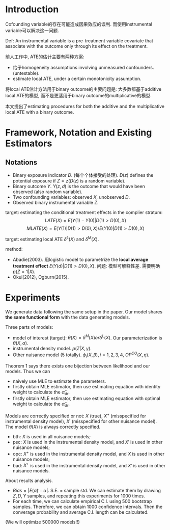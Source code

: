 # Introduction
Cofounding variable的存在可能造成因果效应的误判. 而使用instrumental variable可以解决这一问题. 

Def: An instrumental variable is a pre-treatment variable covariate that associate with the outcome only through its effect on the treatment.

前人工作中, ATE的估计主要有两种方案:
- 给予homogeneity assumptions involving unmeasured confounders. (untestable).
- estimate local ATE, under a certain monotonicity assumption.

将local ATE估计方法用于binary outcome的主要问题是: 大多数都基于additive local ATE的模型, 而不是更适用于binary outcome的multiplicative的模型.

本文提出了estimating procedures for both the additive and the multiplicative local ATE with a binary outcome.

# Framework, Notation and Existing Estimators
## Notations
- Binary exposure indicator $D$. (每个个体接受的处理). $D(z)$ defines the potential exposure if $Z=z$($D(z)$ is a random variable).
- Binary outcome $Y$. $Y(z,d)$ is the outcome that would have been observed (also random variable).
- Two confounding variables: observed $X$, unobserved $D$. 
- Observed binary instrumental variable $Z$.

target: estimating the conditional treatment effects in the complier stratum:
$$LATE(X) = E(Y(1)-Y(0)|D(1)>D(0), X)$$
$$MLATE(X) = E(Y(1)|D(1)>D(0), X) / E(Y(0)|D(1)>D(0), X)$$

target: estimating local ATE $\delta^L(X)$ and $\delta^M(X)$. 

method:
- Abadie(2003). 用logistic model to parametrize the **local average treatment effect** $E(Y(d)|D(1)>D(0), X)$. 问题: 模型可解释性差. 需要明确$p(Z=1|X)$.
- Okui(2012), Ogburn(2015). 

# Experiments
We generate data following the same setup in the paper. Our model shares **the same functional form** with the data generating models. 

Three parts of models:
- model of interest (target): $\theta(X) = \delta^M(X) or \delta^L(X)$. Our parameterization is $\theta(X,\alpha)$.
- instrumental density model. $p(Z|X,\gamma)$.
- Other nuisance model (5 totally). $\phi_i(X,\beta), i=1,2,3,4$, $OP^{CO}(X,\eta)$.

Theorem 1 says there exists one bijection between likelihood and our models. Thus we can
- naively use MLE to estimate the parameters.
- firstly obtain MLE estimator, then use estimating equation with identity weight to calculate the $\hat{\alpha}_{dr}$.
- firstly obtain MLE estimator, then use estimating equation with optimal weight to calculate the $\hat{\alpha}_{dr}$.

Models are correctly specified or not: $X$ (true), $X^+$ (misspecified for instrumental density model), $X'$ (misspecified for other nuisance model). The model $\theta(X)$ is always correctly specified.
- bth: $X$ is used in all nuisance models;
- psc: $X$ is used in the instrumental density model, and $X'$ is used in other nuisance models;
- opc: $X^+$ is used in the instrumental density model, and $X$ is used in other nuisance models;
- bad: $X^+$ is used in the instrumental density model, and $X'$ is used in other nuisance models.

About results analysis.
- $Bias = |E(\hat{\alpha})-\alpha|$. S.E. = sample std. We can estimate them by drawing $Z, D, Y$ samples, and repeating this experiments for 1000 times. 
- For each time, we can calculate empirical C.I. using 500 bootstrap samples. Therefore, we can obtain 1000 confidence intervals. Then the converage probability and average C.I. length can be calculated. 

(We will optimize 500000 models!!)